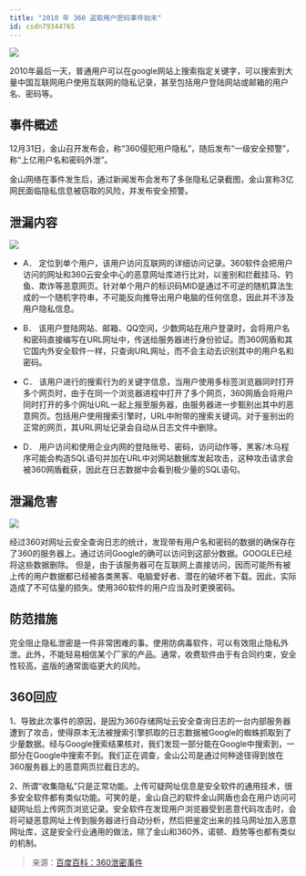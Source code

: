 ```yaml
---
title: "2010 年 360 盗取用户密码事件始末"
id: csdn79344765
---
```


![](../img/c9bdbc84ab452470cc8cc944130612fd.png)

2010年最后一天，普通用户可以在google网站上搜索指定关键字，可以搜索到大量中国互联网用户使用互联网的隐私记录，甚至包括用户登陆网站或邮箱的用户名、密码等。

## 事件概述

12月31日，金山召开发布会，称“360侵犯用户隐私”，随后发布“一级安全预警”，称“上亿用户名和密码外泄”。

金山网络在事件发生后，通过新闻发布会发布了多张隐私记录截图，金山宣称3亿网民面临隐私信息被窃取的风险，并发布安全预警。

## 泄漏内容

![](../img/6080d34ce2ee76ff8cc8dfc6384554e8.png)

*   A． 定位到单个用户，该用户访问互联网的详细访问记录。360软件会把用户访问的网址和360云安全中心的恶意网址库进行比对，以鉴别和拦截挂马、钓鱼、欺诈等恶意网页。针对单个用户的标识码MID是通过不可逆的随机算法生成的一个随机字符串，不可能反向推导出用户电脑的任何信息，因此并不涉及用户隐私信息。

*   B． 该用户登陆网站、邮箱、QQ空间，少数网站在用户登录时，会将用户名和密码直接编写在URL网址中，传送给服务器进行身份验证。而360网盾和其它国内外安全软件一样，只查询URL网址，而不会主动去识别其中的用户名和密码。

*   C． 该用户进行的搜索行为的关键字信息，当用户使用多标签浏览器同时打开多个网页时，由于在同一个浏览器进程中打开了多个网页，360网盾会将用户同时打开的多个网址URL一起上报至服务器，由服务器进一步甄别出其中的恶意网页。包括用户使用搜索引擎时，URL中附带的搜索关键词。对于鉴别出的正常的网页，其URL网址记录会自动从日志文件中删除。

*   D． 用户访问和使用企业内网的登陆账号、密码，访问动作等，黑客/木马程序可能会构造SQL语句并加在URL中对网站数据库发起攻击，这种攻击请求会被360网盾截获，因此在日志数据中会看到极少量的SQL语句。

## 泄漏危害

![](../img/0c0bf7070fc7a5c6b99d8144707ab822.png)

经过360对网址云安全查询日志的统计，发现带有用户名和密码的数据的确保存在了360的服务器上。通过访问Google的确可以访问到这部分数据。GOOGLE已经将这些数据删除。 但是，由于该服务器可在互联网上直接访问，因而可能所有被上传的用户数据都已经被各类黑客、电脑爱好者、潜在的破坏者下载。因此，实际造成了不可估量的损失。使用360软件的用户应当及时更换密码。

## 防范措施

完全阻止隐私泄密是一件非常困难的事。使用防病毒软件，可以有效阻止隐私外泄。此外，不能轻易相信某个厂家的产品。通常，收费软件由于有合同约束，安全性较高。盗版的通常面临更大的风险。

## 360回应

1、导致此次事件的原因，是因为360存储网址云安全查询日志的一台内部服务器遭到了攻击，使得原本无法被搜索引擎抓取的日志数据被Google的蜘蛛抓取到了少量数据。经与Google搜索结果核对，我们发现一部分能在Google中搜索到，一部分在Google中搜索不到。我们正在调查，金山公司是通过何种途径得到放在360服务器上的恶意网页拦截日志的。

2、所谓“收集隐私”只是正常功能。上传可疑网址信息是安全软件的通用技术，很多安全软件都有类似功能。可笑的是，金山自己的软件金山网盾也会在用户访问可疑网址后上传网页浏览记录。安全软件在发现用户浏览器受到恶意代码攻击时，会将可疑恶意网址上传到服务器进行自动分析，然后把鉴定出来的挂马网址加入恶意网址库，这是安全行业通用的做法，除了金山和360外，诺顿、趋势等也都有类似的机制。

> 来源：[百度百科：360泄密事件](https://baike.baidu.com/item/360%E6%B3%84%E5%AF%86%E4%BA%8B%E4%BB%B6)